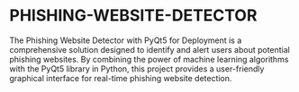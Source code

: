 # PHISHING-WEBSITE-DETECTOR

The Phishing Website Detector with PyQt5 for Deployment is a comprehensive solution designed to identify and alert users about potential phishing websites. By combining the power of machine learning algorithms with the PyQt5 library in Python, this project provides a user-friendly graphical interface for real-time phishing website detection.

